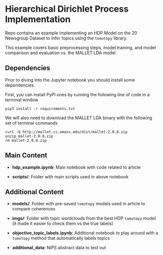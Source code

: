 # Hierarchical Dirichlet Process Implementation 

Repo contains an example implementing an HDP Model on the 20 Newsgroup Dataset to infer topics using the `tomotopy` library.

This example covers basic preprocessing steps, model training, and model comparison and evaluation vs. the MALLET LDA model.

## Dependencies
Prior to diving into the Jupyter notebook you should install some dependencies. 

First, you can install PyPI ones by running the following line of code in a terminal window
```
pip3 install -r requirements.txt
```

We will also need to download the MALLET LDA binary with the following set of terminal commands
```
curl -O http://mallet.cs.umass.edu/dist/mallet-2.0.8.zip
unzip mallet-2.0.8.zip
rm mallet-2.0.8.zip
```

## Main Content

- **hdp_example.ipynb**: Main notebook with code related to article

- **scripts/**: Folder with main scripts used in above notebook

## Additional Content

- **models/**: Folder with pre-saved `tomotopy` models used in article to compare coherences

- **imgs/**: Folder with topic  wordclouds from the best HDP `tomotopy` model (it made it easier to check them vs the true labels)

- **objective_topic_labels.ipynb**: Additional notebook to play around with a `tomotopy` method that automatically labels topics

- **additional_data**: NIPS abstract data to test out
